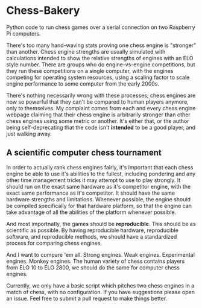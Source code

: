 # Chess-Bakery
Python code to run chess games over a serial connection on two Raspberry Pi computers.

There's too many hand-waving stats proving one chess engine is "stronger" than another.  Chess engine strengths are usually
simulated with calculations intended to show the relative strengths of engines with an ELO style number.  There are groups
who do engine-vs-engine competitions, but they run these competitions on a single computer, with the engines competing for
operating system resources, using a scaling factor to scale engine performance to some computer from the early 2000s.

There's nothing necessarily wrong with these processes;  chess engines are now so powerful that they can't be compared to human
players anymore, only to themselves.  My complaint comes from each and every chess engine webpage claiming that their chess
engine is arbitrarily stronger than other chess engines using some metric or another.  It's either that, or the author being
self-deprecating that the code isn't **intended** to be a good player, and just walking away.

## A scientific computer chess tournament

In order to actually rank chess engines fairly, it's important that each chess engine be able to use it's abilities to the fullest,
including pondering and any other time management tricks it may attempt to use to play strongly.  It should run on the exact same
hardware as it's competitor engine, with the exact same performance as it's competitor.  It should have the same hardware strengths
and limitations.  Whenever possible, the engine should be compiled specifically for that hardware platform, so that the engine
can take advantage of all the abilities of the platform whenever possible.

And most importnatly, the games should be **reproducible**.  This should be as scientific as possible.  By having reproducible
hardware, reproducible software, and reproducible methods, we should have a standardized process for comparing chess engines.

And I want to compare 'em all.  Strong engines.  Weak engines.  Experimental engines.  Monkey engines.  The human variety of
chess contains players from ELO 10 to ELO 2800, we should do the same for computer chess engines.

Currently, we only have a basic script which pitches two chess engines in a match of chess, with no configuration.  If you have
suggestions please open an issue.  Feel free to submit a pull request to make things better.
